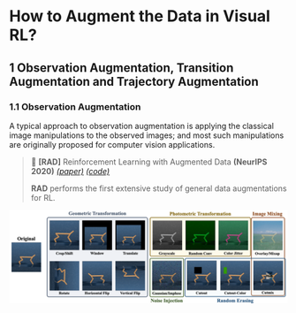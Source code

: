 # How to Augment the Data in Visual RL?


## 1 Observation Augmentation, Transition Augmentation and Trajectory Augmentation

### 1.1 Observation Augmentation

A typical approach to observation augmentation is applying the classical image manipulations to the observed images; and most such manipulations are originally proposed for computer vision applications.

> :bookmark: **[RAD]** Reinforcement Learning with Augmented Data **(NeurIPS 2020)** [*(paper)*](https://proceedings.neurips.cc/paper/2020/hash/e615c82aba461681ade82da2da38004a-Abstract.html) [*(code)*](https://github.com/MishaLaskin/rad)
> 
> **RAD** performs the first extensive study of general data augmentations for RL.

![AugTypes](https://github.com/Guozheng-Ma/DA-in-visualRL/blob/3f6fb63bc8b565e231fbf77ac7f978cf298b82c0/Image/AugTypes_long.png)
